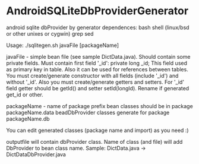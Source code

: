 AndroidSQLiteDbProviderGenerator
================================

android sqlite dbProvider by generator
dependences: 
        bash shell (linux/bsd or other unixes or cygwin)
        grep
        sed

Usage:
./sqlitegen.sh javaFile [packageName]

javaFile - simple bean file (see sample DictData.java).
Should contain some private fields.
Must contain first field '_id':
    private long _id;
This field used as primary key in table.
Also it can be used for references between tables.
You must create/generate constructor with all fields (include '_id') and without '_id'.
Also you must create/generate getters and setters.
For '_id' field getter should be getId() and setter setId(longId).
Rename if generated get_id or other.

packageName - name of package prefix
bean classes should be in package packageName.data
beadDbProvider classes  generate for package packageName.db

You can edit generated classes (package name and import) as you need :)

outputfile will contain dbProvider class.
Name of class (and file) will add DbProvider to bean class name. 
Sample: DictData.java -> DictDataDbProvider.java

